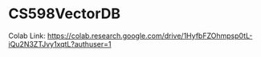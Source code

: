 # CS598VectorDB

Colab Link: https://colab.research.google.com/drive/1HyfbFZOhmpsp0tL-iQu2N3ZTJvy1xqtL?authuser=1
